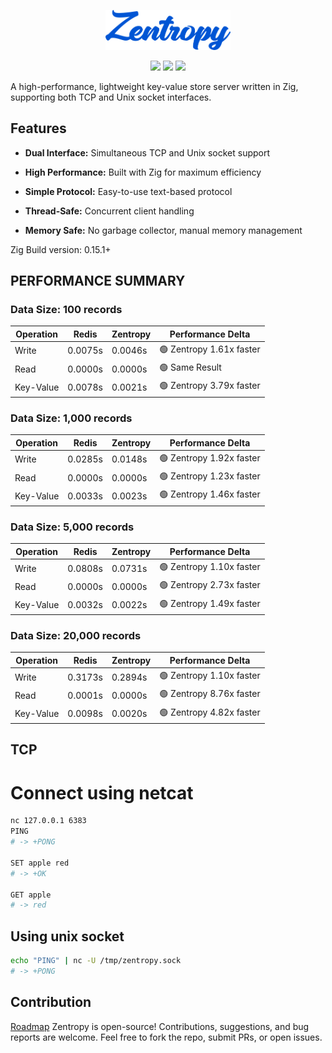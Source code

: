 <p align="center"><a href="#logo"><img src="https://raw.githubusercontent.com/mailmug/zentropy/main/logo.png" width="200" alt="Zentropy Logo"></a></p>
<p align="center">
    <a href="https://github.com/mailmug/zentropy/releases/latest"><img src="https://badgen.net/github/release/mailmug/zentropy" /></a>
    <a href="LICENSE"><img src="https://badgen.net/github/license/mailmug/zentropy" /></a>
    <a href="https://github.com/mailmug/zentropy"><img src="https://badgen.net/badge/project/zentropy/blue" /></a>
</p>


A high-performance, lightweight key-value store server written in Zig, supporting both TCP and Unix socket interfaces.

## Features
- **Dual Interface:** Simultaneous TCP and Unix socket support

- **High Performance:** Built with Zig for maximum efficiency

- **Simple Protocol:** Easy-to-use text-based protocol

- **Thread-Safe:** Concurrent client handling

- **Memory Safe:** No garbage collector, manual memory management

Zig Build version: 0.15.1+

## PERFORMANCE SUMMARY

### Data Size: 100 records

| Operation   | Redis    | Zentropy | Performance Delta |
|-------------|----------|----------|-------------------|
| Write       | 0.0075s  | 0.0046s  | 🟢 Zentropy 1.61x faster |
| Read        | 0.0000s  | 0.0000s  | 🟢 Same Result |
| Key-Value   | 0.0078s  | 0.0021s  | 🟢 Zentropy 3.79x faster |

### Data Size: 1,000 records

| Operation   | Redis    | Zentropy | Performance Delta |
|-------------|----------|----------|-------------------|
| Write       | 0.0285s  | 0.0148s  | 🟢 Zentropy 1.92x faster |
| Read        | 0.0000s  | 0.0000s  | 🟢 Zentropy 1.23x faster |
| Key-Value   | 0.0033s  | 0.0023s  | 🟢 Zentropy 1.46x faster |

### Data Size: 5,000 records

| Operation   | Redis    | Zentropy | Performance Delta |
|-------------|----------|----------|-------------------|
| Write       | 0.0808s  | 0.0731s  | 🟢 Zentropy 1.10x faster |
| Read        | 0.0000s  | 0.0000s  | 🟢 Zentropy 2.73x faster |
| Key-Value   | 0.0032s  | 0.0022s  | 🟢 Zentropy 1.49x faster |

### Data Size: 20,000 records

| Operation   | Redis    | Zentropy | Performance Delta |
|-------------|----------|----------|-------------------|
| Write       | 0.3173s  | 0.2894s  | 🟢 Zentropy 1.10x faster |
| Read        | 0.0001s  | 0.0000s  | 🟢 Zentropy 8.76x faster |
| Key-Value   | 0.0098s  | 0.0020s  | 🟢 Zentropy 4.82x faster |


## TCP


# Connect using netcat
```bash
nc 127.0.0.1 6383
PING
# -> +PONG

SET apple red
# -> +OK

GET apple
# -> red
```


## Using unix socket
```bash
echo "PING" | nc -U /tmp/zentropy.sock
# -> +PONG
```

## Contribution
[Roadmap](https://github.com/mailmug/zentropy/issues/9)
Zentropy is open-source! Contributions, suggestions, and bug reports are welcome.
Feel free to fork the repo, submit PRs, or open issues.